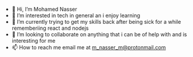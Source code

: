 - 👋 Hi, I’m Mohamed Nasser
- 👀 I’m interested in tech in general an i enjoy learning
- 🌱 I’m currently trying to get my skills back after being sick for a while rememberiing react and nodejs
- 💞️ I’m looking to collaborate on anything that i can be of help with and is interesting for me 
- 📫 How to reach me email me at m_nasser_m@protonmail.com



